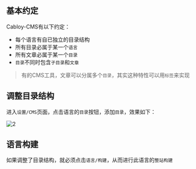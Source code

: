 ## 基本约定

Cabloy-CMS有以下约定：

- 每个语言有自已独立的目录结构
- 所有目录必属于某一个`语言`
- 所有文章必属于某一个`目录`
- `目录`不同时包含`子目录`和`文章`

> 有的CMS工具，文章可以分属多个`目录`，其实这种特性可以用`标签`来实现

## 调整目录结构

进入`设置/CMS`页面，点击语言的`目录`按钮，添加`目录`，效果如下：

![2](https://portal.cabloy.com/api/a/file/file/download/2712d4182a1c4ab9ad0e7a6792755ea1.png)

## 语言构建
 
如果调整了目录结构，就必须点击`语言/构建`，从而进行此语言的`整站构建`
